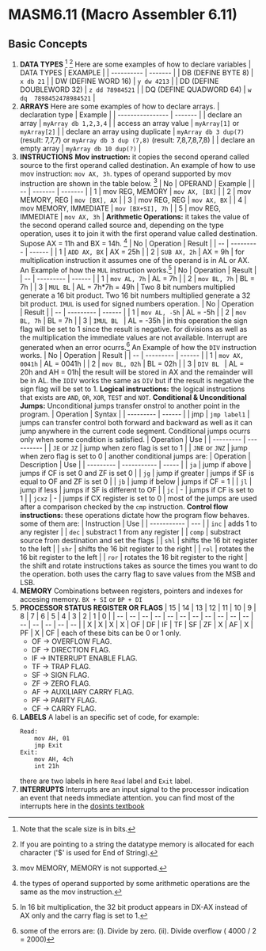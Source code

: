 # **MASM6.11 (Macro Assembler 6.11)**
## Basic Concepts
1. **DATA TYPES** [^1] [^2]
    Here are some examples of how to declare variables
    | DATA TYPES | EXAMPLE |
    | ---------- | ------- |
    | DB (DEFINE BYTE 8) | `x db 21` | 
    | DW (DEFINE WORD 16) | `y dw 4213` |
    | DD (DEFINE DOUBLEWORD 32) | `z dd 78984521` | 
    | DQ (DEFINE QUADWORD 64) | `w dq  7898452478984521` |
    <!-- separator -->
2. **ARRAYS**
    Here are some examples of how to declare arrays.
    | declaration type | Example |
    | ---------------- | ------- |
    | declare an array | `myArray db 1,2,3,4` |
    | access an array value | `myArray[1]` or `myArray[2]` |
    | declare an array using duplicate | `myArray db 3 dup(7)` (result: 7,7,7) or `myArray db 3 dup (7,8)` (result: 7,8,7,8,7,8) |
    | declare an empty array | `myArray db 10 dup(?)` |
    <!-- separator -->
3. **INSTRUCTIONS**
    **Mov instruction:** it copies the second operand called source to the first operand called destination.
    An example of how to use mov instruction: `mov AX, 3h`. types of operand supported by mov instruction are shown in the table below. [^3]
    | No | OPERAND | Example |
    | -- | ------- | ------- |
    | 1 | mov REG, MEMORY | `mov AX, [BX]` |
    | 2 | mov MEMORY, REG | `mov [BX], AX` |
    | 3 | mov REG, REG | `mov AX, BX` |
    | 4 | mov MEMORY, IMMEDIATE | `mov [BX+SI], 7h` | 
    | 5 | mov REG, IMMEDIATE | `mov AX, 3h` |
    <!-- separator -->
    **Arithmetic Operations:** it takes the value of the second operand called source and, depending on the type operation, uses it to join it with the first operand value called destination. Supose AX = 11h and BX = 14h. [^4]
    | No | Operation | Result |
    | -- | --------- | ------ |
    | 1 | `ADD AX, BX` | AX = 25h |
    | 2 | `SUB AX, 2h` | AX = 9h |
    <!-- separator -->
    for multiplication instruction it assumes one of the operand is in AL or AX. An Example of how the `MUL` instruction works.[^5]
    | No | Operation | Result |
    | -- | --------- | ------ |
    | 1 | `mov AL, 7h` | AL = 7h |
    | 2 | `mov BL, 7h` | BL = 7h |
    | 3 | `MUL BL` | AL = 7h*7h = 49h |
    <!-- separator -->
    Two 8 bit numbers multiplied generate a 16 bit product.
    Two 16 bit numbers multiplied generate a 32 bit product.
    `IMUL` is used for signed numbers operation.
    | No | Operation | Result |
    | -- | --------- | ------ |
    | 1 | `mov AL, -5h` | AL = -5h |
    | 2 | `mov BL, 7h` | BL = 7h |
    | 3 | `IMUL BL ` | AL = -35h |
    <!-- separator -->
    in this operation the sign flag will be set to 1 since the result is negative.
    for divisions as well as the multiplication the immediate values are not available. Interrupt are generated when an error ocurrs.[^6] An Example of how the `DIV` instruction works.
    | No | Operation | Result |
    | -- | --------- | ------ |
    | 1 | `mov AX, 0041h` | AL = 0041h |
    | 2 | `mov BL, 02h` | BL = 02h |
    | 3 | `DIV BL ` | AL = 20h and AH = 01h|
    <!-- separator -->
    the result will be stored in AX and the remainder will be in AL. the `IDIV` works the same as `DIV` but if the result is negative the sign flag will be set to 1.
    **Logical instructions:** the logical instructions that exists are `AND`, `OR`, `XOR`, `TEST` and `NOT`.
    **Conditional & Unconditional Jumps:** Unconditional jumps transfer onstrol to another point in the program.
    | Operation | Syntax |
    | --------- | ------ |
    | jmp | `jmp label1` |
    <!-- separator -->
    jumps can transfer control both forward and backward as well as it can jump anywhere in the current code segment. Conditional jumps ocurrs only when some condition is satisfied.
    | Operation | Use |
    | --------- | ---------- |
    | `JE` or `JZ` | jump when zero flag is set to 1 |
    | `JNE` or `JNZ` | jump when zero flag is set to 0 |
    <!-- separator -->
    another conditional jumps are:
    | Operation | Description | Use |
    | --------- | ----------- | ----- |
    | `ja` | jump if above | jumps if CF is set 0 and ZF is set 0 |
    | `jg` | jump if greater | jumps if SF is equal to OF and ZF is set 0 |
    | `jb` | jump if below | jumps if CF = 1 |
    | `jl` | jump if less | jumps if SF is different to OF |
    | `jc` | - | jumps if CF is set to 1 | 
    | `jcxz` | - | jumps if CX register is set to 0 |
    <!-- separator -->
    most of the jumps are used after a comparison checked by the `cmp` instruction.
    **Control flow instructions:** these operations dictate how the program flow behaves. some of them are:
    | Instruction | Use |
    | ----------- | --- |
    | `inc` | adds 1 to any register |
    | `dec` | substract 1 from any register |
    | `comp` | substract source from destination and set the flags |
    | `shl` | shifts the 16 bit register to the left |
    | `shr` | shifts the 16 bit register to the right |
    | `rol` | rotates the 16 bit register to the left |
    | `ror` | rotates the 16 bit register to the right |
    <!-- separator -->
    the shift and rotate instructions takes as source the times you want to do the operation. both uses the carry flag to save values from the MSB and LSB.
4. **MEMORY**
    Combinations between registers, pointers and indexes for accesing memory.
    `BX + SI` or `BP + DI`
5. **PROCESSOR STATUS REGISTER OR FLAGS**
    | 15 | 14 | 13 | 12 | 11 | 10 | 9 | 8 | 7 | 6 | 5 | 4 | 3 | 2 | 1 | 0 |
    | -- | -- | -- | -- | -- | -- | -- | -- | -- | -- | -- | -- | -- | -- | -- | -- | 
    | X | X | X | X | OF | DF | IF | TF | SF | ZF | X | AF | X | PF | X | CF |
    <!-- separator -->
    each of these bits can be 0 or 1 only.
    - OF -> OVERFLOW FLAG.
    - DF -> DIRECTION FLAG.
    - IF -> INTERRUPT ENABLE FLAG.
    - TF -> TRAP FLAG.
    - SF -> SIGN FLAG.
    - ZF -> ZERO FLAG.
    - AF -> AUXILIARY CARRY FLAG.
    - PF -> PARITY FLAG.
    - CF -> CARRY FLAG.
6. **LABELS**
    A label is an specific set of code, for example:
    ```
    Read:
        mov AH, 01
        jmp Exit
    Exit:
        mov AH, 4ch
        int 21h
    ```
    there are two labels in here `Read` label and `Exit` label.
7. **INTERRUPTS**
    Interrupts are an input signal to the processor indication an event that needs immediate attention. you can find most of the interrupts here in the [dosints textbook](./dosints.pdf)
[^1]: Note that the scale size is in bits.
[^2]: If you are pointing to a string the datatype memory is allocated for each character ('$' is used for End of String). 
[^3]: mov MEMORY, MEMORY is not supported.
[^4]: the types of operand supported by some arithmetic operations are the same as the mov instruction.
[^5]: In 16 bit multiplication, the 32 bit product appears in DX-AX instead of AX only and the carry flag is set to 1.
[^6]: some of the errors are: (i). Divide by zero. (ii). Divide overflow ( 4000 / 2 = 2000)
